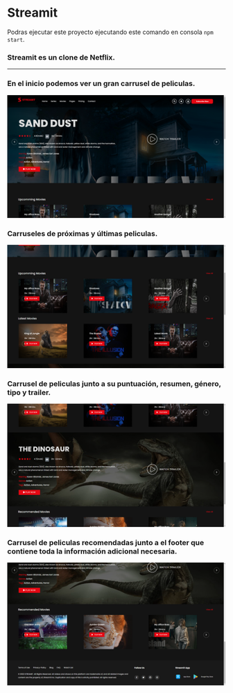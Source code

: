 # Streamit

Podras ejecutar este proyecto ejecutando este comando en consola `npm start`.   

### Streamit es un clone de Netflix.

---

### En el inicio podemos ver un gran carrusel de peliculas.

<img src="./imgsRM/Inicio.png" alt="Imágen del inicio"/>

### Carruseles de próximas y últimas peliculas.

<img src="./imgsRM/Carruceles de peliculas.png" alt="Imágen del carruceles de peliculas"/>

### Carrusel de peliculas junto a su puntuación, resumen, género, tipo y trailer.

<img src="./imgsRM/Resumenes y trailers.png" alt="Imágen de resumenes y trailers"/>

### Carrusel de peliculas recomendadas junto a el footer que contiene toda la información adicional necesaria.

<img src="./imgsRM/Recomendadas y footer.png" alt="Imágen de recomendadas y footer"/>